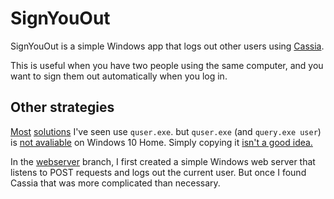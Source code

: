 # SignYouOut

SignYouOut is a simple Windows app that logs out other users using [Cassia](https://github.com/danports/cassia).

This is useful when you have two people using the same computer, and you want to sign them out automatically when you log in.

## Other strategies

[Most](https://gallery.technet.microsoft.com/scriptcenter/Get-UserSessions-Parse-b4c97837)
[solutions](https://stackoverflow.com/a/18193461/771768)
I've seen use `quser.exe`. but `quser.exe` (and `query.exe user`) is
[not avaliable](https://docs.microsoft.com/en-us/windows-server/administration/windows-commands/query-user) on Windows 10 Home.
Simply copying it [isn't a good idea.](https://superuser.com/a/509009/282374)

In the [webserver](../../tree/webserver) branch, I first created a simple Windows web server that listens to POST requests and logs out the current user.
But once I found Cassia that was more complicated than necessary.
